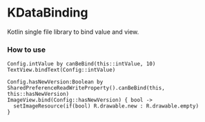 # KDataBinding
Kotlin single file library to bind value and view.

### How to use
````
Config.intValue by canBeBind(this::intValue, 10)
TextView.bindText(Config::intValue)

Config.hasNewVersion:Boolean by SharedPreferenceReadWriteProperty().canBeBind(this, this::hasNewVersion)
ImageView.bind(Config::hasNewVersion) { bool ->
  setImageResource(if(bool) R.drawable.new : R.drawable.empty)
}
````
